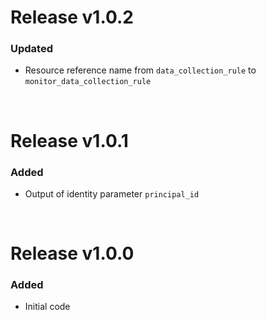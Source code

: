 # Release v1.0.2
### Updated
- Resource reference name from `data_collection_rule` to `monitor_data_collection_rule`

&nbsp;

# Release v1.0.1
### Added
- Output of identity parameter `principal_id`

&nbsp;

# Release v1.0.0
### Added
- Initial code